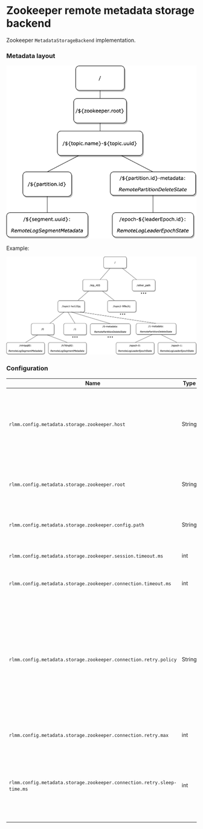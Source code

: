 # Zookeeper remote metadata storage backend

Zookeeper `MetadataStorageBackend` implementation. 

### Metadata layout

![alt text](docs/layout.png)

Example: 

![alt text](docs/layout_example.png)

### Configuration

| Name                                                                    | Type   | Default value | Description                                                                                                                                                                                                                        |
|-------------------------------------------------------------------------|--------|---------------|------------------------------------------------------------------------------------------------------------------------------------------------------------------------------------------------------------------------------------|
| `rlmm.config.metadata.storage.zookeeper.host`                           | String | -             | Zookeeper connection string, a comma separated list of host:port pairs, each corresponding to a ZooKeeper server                                                                                                                   |
| `rlmm.config.metadata.storage.zookeeper.root`                           | String | /             | The base znode path relative to which all uploaded keys will be resolved                                                                                                                                                           |
| `rlmm.config.metadata.storage.zookeeper.config.path`                    | String | -             | Absolute path of zookeeper client configuration file                                                                                                                                                                               |
| `rlmm.config.metadata.storage.zookeeper.session.timeout.ms`             | int    | 60000         | Zookeeper session timeout in milliseconds                                                                                                                                                                                          |
| `rlmm.config.metadata.storage.zookeeper.connection.timeout.ms`          | int    | 15000         | Zookeeper connection timeout in milliseconds                                                                                                                                                                                       |
| `rlmm.config.metadata.storage.zookeeper.connection.retry.policy`        | String | EXPONENTIAL   | Policy to use when retrying connections, available options are <br/> EXPONENTIAL - retries a set number of times with increasing sleep time between retries; <br/> N_TIMES - retries a max number of times. Default is EXPONENTIAL |
| `rlmm.config.metadata.storage.zookeeper.connection.retry.max`           | int    | 5             | Max number of times to retry the connection                                                                                                                                                                                        |
| `rlmm.config.metadata.storage.zookeeper.connection.retry.sleep-time.ms` | int    | 500           | Amount of time to wait between connection retries. If EXPONENTIAL retry policy is used, then this value will be used as initial sleep time                                                                                         |

